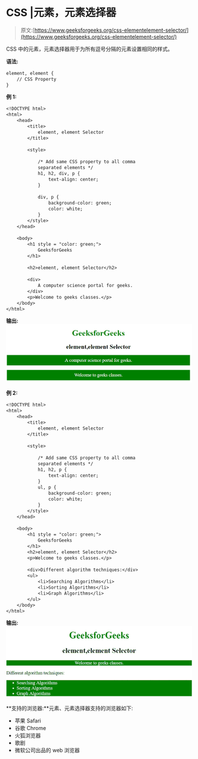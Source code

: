 # CSS |元素，元素选择器

> 原文:[https://www.geeksforgeeks.org/css-elementelement-selector/](https://www.geeksforgeeks.org/css-elementelement-selector/)

CSS 中的元素，元素选择器用于为所有逗号分隔的元素设置相同的样式。

**语法:**

```
element, element {
    // CSS Property
}

```

**例 1:**

```
<!DOCTYPE html>
<html>
    <head>
        <title>
            element, element Selector
        </title>

        <style>

            /* Add same CSS property to all comma 
            separated elements */
            h1, h2, div, p {
                text-align: center;
            }

            div, p {
                background-color: green;
                color: white;
            }
        </style>
    </head>

    <body>
        <h1 style = "color: green;">
            GeeksforGeeks
        </h1>

        <h2>element, element Selector</h2>

        <div>
            A computer science portal for geeks.
        </div>
        <p>Welcome to geeks classes.</p>
    </body>
</html>                    
```

**输出:**
![element-element](img/90436bb6c9d5c85761e0b106fb43b1dc.png)

**例 2:**

```
<!DOCTYPE html>
<html>
    <head>
        <title>
            element, element Selector
        </title>

        <style>

            /* Add same CSS property to all comma 
            separated elements */
            h1, h2, p {
                text-align: center;
            }
            ul, p {
                background-color: green;
                color: white;
            }
        </style>
    </head>

    <body>
        <h1 style = "color: green;">
            GeeksforGeeks
        </h1>
        <h2>element, element Selector</h2>
        <p>Welcome to geeks classes.</p>

        <div>Different algorithm techniques:</div>
        <ul>
            <li>Searching Algorithms</li>
            <li>Sorting Algorithms</li>
            <li>Graph Algorithms</li>
        </ul>
    </body>
</html>                    
```

**输出:**
![element-element2](img/f054cd445697c1be464741f6185f7bf9.png)

**支持的浏览器:**元素、元素选择器支持的浏览器如下:

*   苹果 Safari
*   谷歌 Chrome
*   火狐浏览器
*   歌剧
*   微软公司出品的 web 浏览器